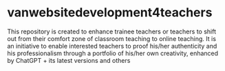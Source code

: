 # vanwebsitedevelopment4teachers
This repository is created to enhance trainee teachers or teachers to shift out from their comfort zone of classroom teaching to online teaching. It is an initiative to enable interested teachers to proof his/her authenticity and his professionalism through a portfolio of his/her own creativity, enhanced by ChatGPT + its latest versions  and others
